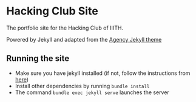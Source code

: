 # Hacking Club Site

The portfolio site for the Hacking Club of IIITH.

Powered by Jekyll and adapted from the [Agency Jekyll theme](http://jekyllthemes.org/themes/agency/)

## Running the site

- Make sure you have jekyll installed (if not, follow the instructions from [here](https://jekyllrb.com/docs/installation/))
- Install other dependencies by running `bundle install`
- The command `bundle exec jekyll serve` launches the server
